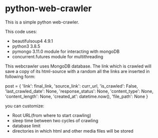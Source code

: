 # python-web-crawler
This is a simple python web-crawler.

This code uses: 
 - beautifulsoup4 4.9.1
 - python3 3.8.5
 - pymongo 3.11.0 module for interacting with mongoDB
 - concurrent.futures module for multithreading
 
 This webcrawler uses MongoDB database.
 The link which is crawled will save a copy of its html-source with a random
 all the links are inserted in following form:
 
 post = {
            'link': final_link,
            'source_link': curr_url,
            'is_crawled': False,
            'last_crawled_date': None,
            'response_status': None,
            'content_type': None,
            'content_length': None,
            'created_at': datetime.now(),
            'file_path': None
        }
        
        
 you can customize:
  - Root URL(from where to start crawling)
  - sleep time between two cycles of crawling
  - database limit
  - directories in which html and other media files will be stored
